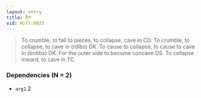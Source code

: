 ```yaml
---
layout: entry
title: རྡིབ་
vid: Hill:0921
---
```

> To crumble, to fall to pieces, to collapse, cave in CD. To crumble, to collapse, to cave in (rdibs) DK. To cause to collapse, to cause to cave in (brdibs) DK. For the outer side to become concave DS. To collapse inward, to cave in TC.
### Dependencies (N = 2)
* `arg1` 2
